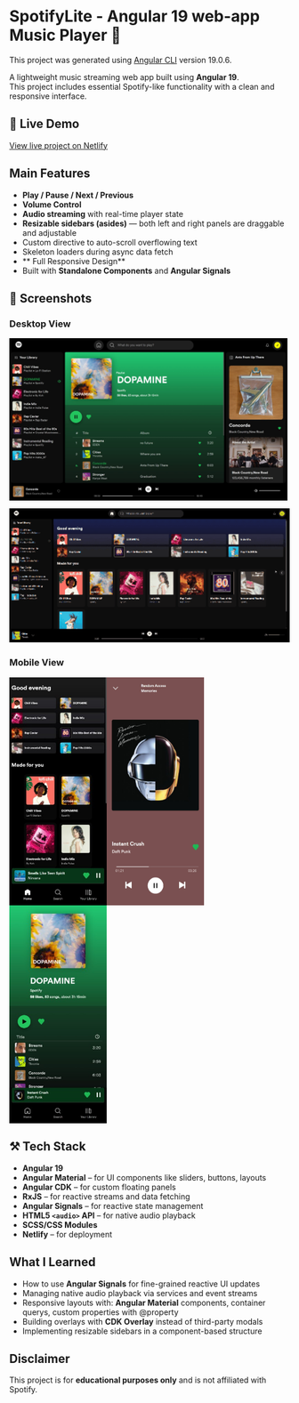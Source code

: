 # SpotifyLite - Angular 19 web-app Music Player 🎵

This project was generated using [Angular CLI](https://github.com/angular/angular-cli) version 19.0.6.

A lightweight music streaming web app built using **Angular 19**.  
This project includes essential Spotify-like functionality with a clean and responsive interface.

## 🔎 Live Demo 
  [View live project on Netlify](https://spotify-litee.netlify.app)

## Main Features

- **Play / Pause / Next / Previous**
- **Volume Control**
- **Audio streaming** with real-time player state
- **Resizable sidebars (asides)** — both left and right panels are draggable and adjustable
- Custom directive to auto-scroll overflowing text
- Skeleton loaders during async data fetch
- ** Full Responsive Design**
- Built with **Standalone Components** and **Angular Signals**


## 📸 Screenshots

### Desktop View
<div style="display: flex; flex-wrap: wrap;">
  <img src="./public/screenshots/screenshot-desktop-1.jpg" alt="Homepage" width="500"/>
</div>

![App Demo](./public/screenshots/desktop-gif.gif)

###  Mobile View
<div style="display: flex; flex-wrap: wrap;">
  <img src="./public/screenshots/screenshot-mobile-3.jpg" alt="Homepage" width="175"/>
  <img src="./public/screenshots/screenshot-mobile-1.jpg" alt="Homepage" width="175" />
  <img src="./public/screenshots/screenshot-mobile-2.jpg" alt="Homepage" width="175"/>
   
</div>

## ⚒ Tech Stack

- **Angular 19**
- **Angular Material** – for UI components like sliders, buttons, layouts
- **Angular CDK** – for custom floating panels
- **RxJS** – for reactive streams and data fetching
- **Angular Signals** – for reactive state management 
- **HTML5 `<audio>` API** – for native audio playback
- **SCSS/CSS Modules**
- **Netlify** – for deployment


## What I Learned

- How to use **Angular Signals** for fine-grained reactive UI updates
- Managing native audio playback via services and event streams
- Responsive layouts with: **Angular Material** components, container querys, custom properties with @property
- Building overlays with **CDK Overlay** instead of third-party modals
- Implementing resizable sidebars in a component-based structure

##  Disclaimer

This project is for **educational purposes only** and is not affiliated with Spotify.


